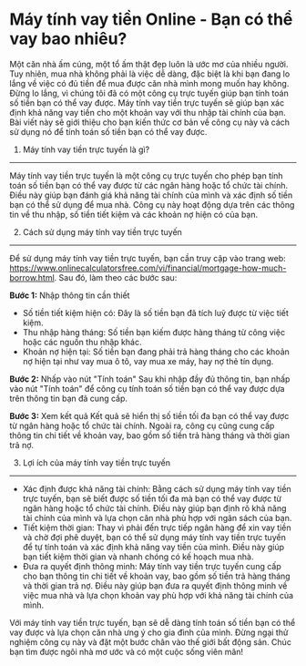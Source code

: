 Máy tính vay tiền Online - Bạn có thể vay bao nhiêu?
====================================================

Một căn nhà ấm cúng, một tổ ấm thật đẹp luôn là ước mơ của nhiều người. Tuy nhiên, mua nhà không phải là việc dễ dàng, đặc biệt là khi bạn đang lo lắng về việc có đủ tiền để mua được căn nhà mình mong muốn hay không. Đừng lo lắng, vì chúng tôi đã có một công cụ trực tuyến giúp bạn tính toán số tiền bạn có thể vay được. Máy tính vay tiền trực tuyến sẽ giúp bạn xác định khả năng vay tiền cho một khoản vay với thu nhập tài chính của bạn. Bài viết này sẽ giới thiệu cho bạn kiến thức cơ bản về công cụ này và cách sử dụng nó để tính toán số tiền bạn có thể vay được.

1. Máy tính vay tiền trực tuyến là gì?
--------------------------------------

Máy tính vay tiền trực tuyến là một công cụ trực tuyến cho phép bạn tính toán số tiền bạn có thể vay được từ các ngân hàng hoặc tổ chức tài chính. Điều này giúp bạn đánh giá khả năng tài chính của mình và xác định số tiền bạn có thể sử dụng để mua nhà. Công cụ này hoạt động dựa trên các thông tin về thu nhập, số tiền tiết kiệm và các khoản nợ hiện có của bạn.

2. Cách sử dụng máy tính vay tiền trực tuyến
--------------------------------------------

Để sử dụng máy tính vay tiền trực tuyến, bạn cần truy cập vào trang web: <https://www.onlinecalculatorsfree.com/vi/financial/mortgage-how-much-borrow.html>. Sau đó, làm theo các bước sau:

**Bước 1:** Nhập thông tin cần thiết

- Số tiền tiết kiệm hiện có: Đây là số tiền bạn đã tích luỹ được từ việc tiết kiệm.
- Thu nhập hàng tháng: Số tiền bạn kiếm được hàng tháng từ công việc hoặc các nguồn thu nhập khác.
- Khoản nợ hiện tại: Số tiền bạn đang phải trả hàng tháng cho các khoản nợ hiện tại như vay mua ô tô, vay mua xe máy, hay nợ thẻ tín dụng.

**Bước 2:** Nhấp vào nút "Tính toán" Sau khi nhập đầy đủ thông tin, bạn nhấp vào nút "Tính toán" để công cụ tính toán số tiền bạn có thể vay được dựa trên thông tin bạn đã cung cấp.

**Bước 3:** Xem kết quả Kết quả sẽ hiển thị số tiền tối đa bạn có thể vay được từ ngân hàng hoặc tổ chức tài chính. Ngoài ra, công cụ cũng cung cấp thông tin chi tiết về khoản vay, bao gồm số tiền trả hàng tháng và thời gian trả nợ.

3. Lợi ích của máy tính vay tiền trực tuyến
-------------------------------------------

- Xác định được khả năng tài chính: Bằng cách sử dụng máy tính vay tiền trực tuyến, bạn sẽ biết được số tiền tối đa mà bạn có thể vay được từ ngân hàng hoặc tổ chức tài chính. Điều này giúp bạn định rõ khả năng tài chính của mình và lựa chọn căn nhà phù hợp với ngân sách của bạn.
- Tiết kiệm thời gian: Thay vì phải đến trực tiếp ngân hàng để xin vay tiền và chờ đợi phê duyệt, bạn có thể sử dụng máy tính vay tiền trực tuyến để tự tính toán và xác định khả năng vay tiền của mình. Điều này giúp bạn tiết kiệm thời gian và nhanh chóng có kế hoạch mua nhà.
- Đưa ra quyết định thông minh: Máy tính vay tiền trực tuyến cung cấp cho bạn thông tin chi tiết về khoản vay, bao gồm số tiền trả hàng tháng và thời gian trả nợ. Điều này giúp bạn đưa ra quyết định thông minh về việc mua nhà và lựa chọn khoản vay phù hợp với khả năng tài chính của mình.

Với máy tính vay tiền trực tuyến, bạn sẽ dễ dàng tính toán số tiền bạn có thể vay được và lựa chọn căn nhà ưng ý cho gia đình của mình. Đừng ngại thử nghiệm công cụ này và đặt một bước chân vào thế giới bất động sản. Chúc bạn tìm được ngôi nhà mơ ước và có một cuộc sống viên mãn!